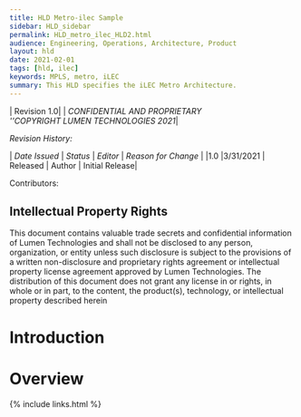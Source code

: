 ```yaml
---
title: HLD Metro-ilec Sample
sidebar: HLD_sidebar
permalink: HLD_metro_ilec_HLD2.html
audience: Engineering, Operations, Architecture, Product
layout: hld
date: 2021-02-01
tags: [hld, ilec]
keywords: MPLS, metro, iLEC
summary: This HLD specifies the iLEC Metro Architecture.
---
```


|  Revision 1.0|
| *CONFIDENTIAL AND PROPRIETARY<br> ''COPYRIGHT LUMEN TECHNOLOGIES 2021*|


*Revision History:*

| *Date Issued* | *Status* | *Editor* | *Reason for Change* |
|1.0 |3/31/2021 | Released | Author | Initial Release|

 Contributors:

## Intellectual Property Rights

This document contains valuable trade secrets and confidential information of Lumen Technologies and shall not be disclosed to any person, organization, or entity unless such disclosure is subject to the provisions of a written non-disclosure and proprietary rights agreement or intellectual property license agreement approved by Lumen Technologies. The distribution of this document does not grant any license in or rights, in whole or in part, to the content, the product(s), technology, or intellectual property described herein


# Introduction

# Overview


{% include links.html %}
